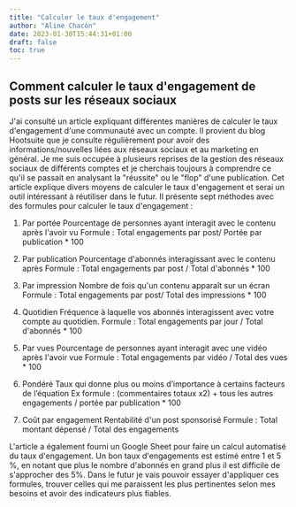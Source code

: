 ```yaml
---
title: "Calculer le taux d'engagement"
author: "Aline Chacón"
date: 2023-01-30T15:44:31+01:00
draft: false
toc: true
---
```


## Comment calculer le taux d'engagement de posts sur les réseaux sociaux
J'ai consulté un article expliquant différentes manières de calculer le taux d'engagement d'une communauté avec un compte. Il provient du blog Hootsuite que je consulte régulièrement pour avoir des informations/nouvelles liées aux réseaux sociaux et au marketing en général.
Je me suis occupée à plusieurs reprises de la gestion des réseaux sociaux de différents comptes et je cherchais toujours à comprendre ce qu'il se passait en analysant la "réussite" ou le "flop" d'une publication. Cet article explique divers moyens de calculer le taux d'engagement et serai un outil intéressant à réutiliser dans le futur.
Il présente sept méthodes avec des formules pour calculer le taux d'engagement : 

1. Par portée
Pourcentage de personnes ayant interagit avec le contenu après l'avoir vu
Formule : Total engagements par post/ Portée par publication * 100

2. Par publication
Pourcentage d'abonnés interagissant avec le contenu après
Formule : Total engagements par post / Total d'abonnés * 100

3. Par impression
Nombre de fois qu'un contenu apparaît sur un écran
Formule : Total engagements par post/ Total des impressions * 100

4. Quotidien
Fréquence à laquelle vos abonnés interagissent avec votre compte au quotidien.
Formule : Total engagements par jour / Total d'abonnés * 100

5. Par vues
Pourcentage de personnes ayant interagit avec une vidéo après l'avoir vue
Formule : Total engagements par vidéo / Total des vues * 100

6. Pondéré
Taux qui donne plus ou moins d’importance à certains facteurs de l’équation
Ex formule : (commentaires totaux x2) + tous les autres engagements / portée par publication * 100

7. Coût par engagement
Rentabilité d'un post sponsorisé
Formule : Total montant dépensé / Total des engagements


L'article a également fourni un Google Sheet pour faire un calcul automatisé du taux d'engagement. Un bon taux d'engagements est estimé entre 1 et 5 %, en notant que plus le nombre d'abonnés en grand plus il est difficile de s'approcher des 5%.
Dans le futur je vais pouvoir essayer d'appliquer ces formules, trouver celles qui me paraissent les plus pertinentes selon mes besoins et avoir des indicateurs plus fiables.